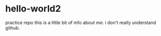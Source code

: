 # hello-world2
practice repo
this is a little bit of info about me. i don't really understand github.
